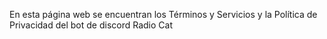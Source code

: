 En esta página web se encuentran los Términos y Servicios y la Política de Privacidad del bot de discord Radio Cat
